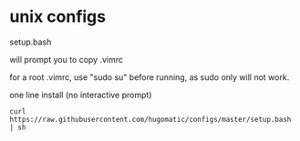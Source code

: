 # unix configs #

setup.bash

will prompt you to copy .vimrc

for a root .vimrc, use "sudo su" before running, as sudo only will not work.

one line install (no interactive prompt)

~~~
curl https://raw.githubusercontent.com/hugomatic/configs/master/setup.bash | sh
~~~
